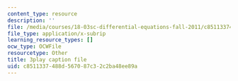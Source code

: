 ```yaml
---
content_type: resource
description: ''
file: /media/courses/18-03sc-differential-equations-fall-2011/c8511337488d567087c32c2ba48ee89a_5av3kiejazQ.vtt
file_type: application/x-subrip
learning_resource_types: []
ocw_type: OCWFile
resourcetype: Other
title: 3play caption file
uid: c8511337-488d-5670-87c3-2c2ba48ee89a
---
```

